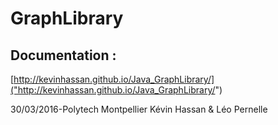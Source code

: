 # GraphLibrary

## Documentation : 

[http://kevinhassan.github.io/Java_GraphLibrary/]("http://kevinhassan.github.io/Java_GraphLibrary/")

30/03/2016-Polytech Montpellier 
Kévin Hassan & Léo Pernelle

